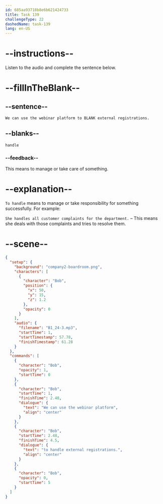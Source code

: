 ```yaml
---
id: 685aa93718b8e6b621424733
title: Task 139
challengeType: 22
dashedName: task-139
lang: en-US
---
```


<!-- (Audio) Bob: We can use the webinar platform to handle external registrations. -->

# --instructions--

Listen to the audio and complete the sentence below.

# --fillInTheBlank--

## --sentence--

`We can use the webinar platform to BLANK external registrations.`

## --blanks--

`handle`

### --feedback--

This means to manage or take care of something.

# --explanation--

`To handle` means to manage or take responsibility for something successfully. For example:

`She handles all customer complaints for the department.` – This means she deals with those complaints and tries to resolve them.

# --scene--

```json
{
  "setup": {
    "background": "company2-boardroom.png",
    "characters": [
      {
        "character": "Bob",
        "position": {
          "x": 50,
          "y": 15,
          "z": 1.2
        },
        "opacity": 0
      }
    ],
    "audio": {
      "filename": "B1_24-3.mp3",
      "startTime": 1,
      "startTimestamp": 57.78,
      "finishTimestamp": 61.28
    }
  },
  "commands": [
    {
      "character": "Bob",
      "opacity": 1,
      "startTime": 0
    },
    {
      "character": "Bob",
      "startTime": 1,
      "finishTime": 2.48,
      "dialogue": {
        "text": "We can use the webinar platform",
        "align": "center"
      }
    },
    {
      "character": "Bob",
      "startTime": 2.48,
      "finishTime": 4.5,
      "dialogue": {
        "text": "to handle external registrations.",
        "align": "center"
      }
    },
    {
      "character": "Bob",
      "opacity": 0,
      "startTime": 5
    }
  ]
}
```
